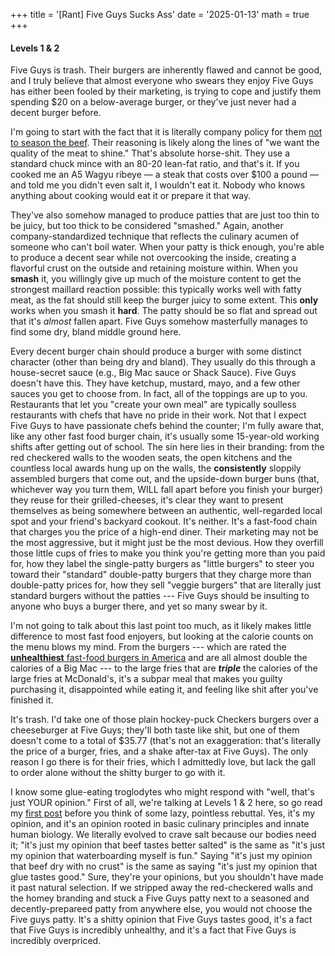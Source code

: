 +++
title = '[Rant] Five Guys Sucks Ass'
date = '2025-01-13'
math = true
+++
#### Levels 1 & 2

Five Guys is trash. Their burgers are inherently flawed and cannot be good, and I truly believe that almost everyone who swears they enjoy Five Guys has either been fooled by their marketing, is trying to cope and justify them spending $20 on a below-average burger, or they've just never had a decent burger before.

I'm going to start with the fact that it is literally company policy for them [not to season the beef](https://www.fiveguys.com/-/media/public-site/files/allergen-ingredients-and-nutrition-info/allergen-guide/nutrition-allergen-march-2018-us.ashx). Their reasoning is likely along the lines of "we want the quality of the meat to shine." That's absolute horse-shit. They use a standard chuck mince with an 80-20 lean-fat ratio, and that's it. If you cooked me an A5 Wagyu ribeye &mdash; a steak that costs over $100 a pound &mdash; and told me you didn't even salt it, I wouldn't eat it. Nobody who knows anything about cooking would eat it or prepare it that way.

They've also somehow managed to produce patties that are just too thin to be juicy, but too thick to be considered "smashed." Again, another company-standardized technique that reflects the culinary acumen of someone who can't boil water. When your patty is thick enough, you're able to produce a decent sear while not overcooking the inside, creating a flavorful crust on the outside and retaining moisture within. When you **smash** it, you willingly give up much of the moisture content to get the strongest maillard reaction possible: this typically works well with fatty meat, as the fat should still keep the burger juicy to some extent. This **only** works when you smash it **hard**. The patty should be so flat and spread out that it's *almost* fallen apart. Five Guys somehow masterfully manages to find some dry, bland middle ground here.

Every decent burger chain should produce a burger with some distinct character (other than being dry and bland). They usually do this through a house-secret sauce (e.g., Big Mac sauce or Shack Sauce). Five Guys doesn't have this. They have ketchup, mustard, mayo, and a few other sauces you get to choose from. In fact, all of the toppings are up to you. Restaurants that let you "create your own meal" are typically soulless restaurants with chefs that have no pride in their work. Not that I expect Five Guys to have passionate chefs behind the counter; I'm fully aware that, like any other fast food burger chain, it's usually some 15-year-old working shifts after getting out of school. The sin here lies in their branding: from the red checkered walls to the wooden seats, the open kitchens and the countless local awards hung up on the walls, the **consistently** sloppily assembled burgers that come out, and the upside-down burger buns (that, whichever way you turn them, WILL fall apart before you finish your burger) they reuse for their grilled-cheeses, it's clear they want to present themselves as being somewhere between an authentic, well-regarded local spot and your friend's backyard cookout. It's neither. It's a fast-food chain that charges you the price of a high-end diner. Their marketing may not be the most aggressive, but it might just be the most devious. How they overfill those little cups of fries to make you think you're getting more than you paid for, how they label the single-patty burgers as "little burgers" to steer you toward their "standard" double-patty burgers that they charge more than double-patty prices for, how they sell "veggie burgers" that are literally just standard burgers without the patties --- Five Guys should be insulting to anyone who buys a burger there, and yet so many swear by it.

I'm not going to talk about this last point too much, as it likely makes little difference to most fast food enjoyers, but looking at the calorie counts on the menu blows my mind. From the burgers --- which are rated the [**unhealthiest** fast-food burgers in America](https://www.delish.com/food-news/a62192012/most-unhealthy-fast-food-burger-in-america/) and are all almost double the calories of a Big Mac --- to the large fries that are ***triple*** the calories of the large fries at McDonald's, it's a subpar meal that makes you guilty purchasing it, disappointed while eating it, and feeling like shit after you've finished it.

It's trash. I'd take one of those plain hockey-puck Checkers burgers over a cheeseburger at Five Guys; they'll both taste like shit, but one of them doesn't come to a total of $35.77 (that's not an exaggeration: that's literally the price of a burger, fries, and a shake after-tax at Five Guys). The only reason I go there is for their fries, which I admittedly love, but lack the gall to order alone without the shitty burger to go with it.

I know some glue-eating troglodytes who might respond with "well, that's just YOUR opinion." First of all, we're talking at Levels 1 & 2 here, so go read my [first post](https://maliknyc.github.io/karmagambler.github.io/posts/test-post/) before you think of some lazy, pointless rebuttal. Yes, it's my opinion, and it's an opinion rooted in basic culinary principles and innate human biology. We literally evolved to crave salt because our bodies need it; "it's just my opinion that beef tastes better salted" is the same as "it's just my opinion that waterboarding myself is fun." Saying "it's just my opinion that beef dry with no crust" is the same as saying "it's just my opinion that glue tastes good." Sure, they're your opinions, but you shouldn't have made it past natural selection. If we stripped away the red-checkered walls and the homey branding and stuck a Five Guys patty next to a seasoned and decently-prepareed patty from anywhere else, you would not choose the Five guys patty. It's a shitty opinion that Five Guys tastes good, it's a fact that Five Guys is incredibly unhealthy, and it's a fact that Five Guys is incredibly overpriced.